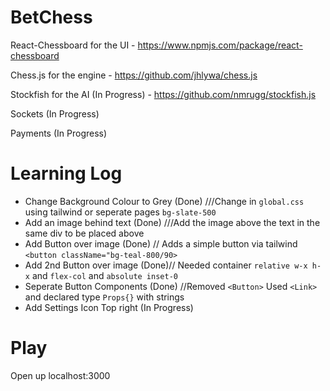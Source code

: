 # BetChess


React-Chessboard for the UI - https://www.npmjs.com/package/react-chessboard

Chess.js for the engine - https://github.com/jhlywa/chess.js

Stockfish for the AI (In Progress) - https://github.com/nmrugg/stockfish.js

Sockets (In Progress)

Payments (In Progress)


# Learning Log

- Change Background Colour to Grey (Done) ///Change in `global.css` using tailwind or seperate pages `bg-slate-500`
- Add an image behind text (Done) ///Add the image above the text in the same div to be placed above
- Add Button over image (Done) // Adds a simple button via tailwind `<button className="bg-teal-800/90>`
- Add 2nd Button over image (Done)// Needed container `relative w-x h-x` and `flex-col` and `absolute inset-0`
- Seperate Button Components (Done) //Removed `<Button>` Used `<Link>` and declared type `Props{}` with strings
- Add Settings Icon Top right (In Progress)


# Play

Open up localhost:3000

